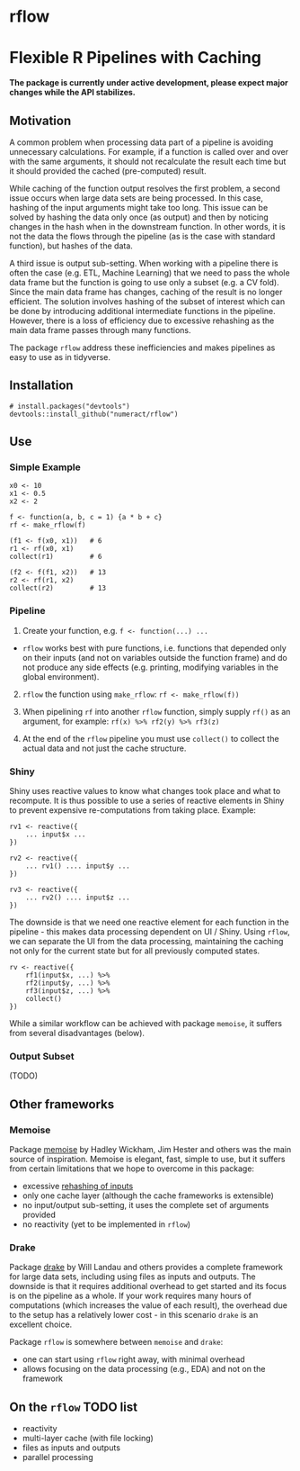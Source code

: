 # rflow


# Flexible R Pipelines with Caching

**The package is currently under active development, please expect major 
changes while the API stabilizes.**


## Motivation

A common problem when processing data part of a pipeline is avoiding 
unnecessary calculations. For example, if a function is called over and
over with the same arguments, it should not recalculate the result each time
but it should provided the cached (pre-computed) result.

While caching of the function output resolves the first problem, a second
issue occurs when large data sets are being processed. In this case, hashing
of the input arguments might take too long. This issue can be solved
by hashing the data only once (as output) and then by noticing changes 
in the hash when in the downstream function. In other words, it is not 
the data the flows through the pipeline (as is the case with standard function),
but hashes of the data.

A third issue is output sub-setting. When working with a pipeline there is
often the case (e.g. ETL, Machine Learning) that we need to pass the whole
data frame but the function is going to use only a subset (e.g. a CV fold).
Since the main data frame has changes, caching of the result is no longer
efficient. The solution involves hashing of the subset of interest which
can be done by introducing additional intermediate functions in the pipeline.
However, there is a loss of efficiency due to excessive rehashing as the 
main data frame passes through many functions.

The package `rflow` address these inefficiencies and makes pipelines as easy
to use as in tidyverse.


## Installation

```
# install.packages("devtools")
devtools::install_github("numeract/rflow")
```


## Use


### Simple Example

```
x0 <- 10
x1 <- 0.5
x2 <- 2

f <- function(a, b, c = 1) {a * b + c}
rf <- make_rflow(f)

(f1 <- f(x0, x1))   # 6
r1 <- rf(x0, x1)
collect(r1)         # 6

(f2 <- f(f1, x2))   # 13
r2 <- rf(r1, x2) 
collect(r2)         # 13
```


### Pipeline

1. Create your function, e.g. `f <- function(...) ...`
- `rflow` works best with pure functions, i.e. functions
that depended only on their inputs (and not on variables outside the function 
frame) and do not produce any side effects (e.g. printing,  modifying variables 
in the global environment).

2. `rflow` the function using `make_rflow`: `rf <- make_rflow(f))`

3. When pipelining `rf` into another `rflow` function, simply supply `rf()`
as an argument, for example: `rf(x) %>% rf2(y) %>% rf3(z)`

4. At the end of the `rflow` pipeline you must use `collect()` to collect
the actual data and not just the cache structure.


### Shiny

Shiny uses reactive values to know what changes took place and what to 
recompute. It is thus possible to use a series of reactive elements in Shiny 
to prevent expensive re-computations from taking place. Example:

```
rv1 <- reactive({ 
    ... input$x ... 
})

rv2 <- reactive({ 
    ... rv1() .... input$y ... 
})

rv3 <- reactive({ 
    ... rv2() .... input$z ... 
})
```

The downside is that we need one reactive element for each function in the 
pipeline - this makes data processing dependent on UI / Shiny. Using `rflow`, 
we can separate the UI from the data processing, maintaining the caching
not only for the current state but for all previously computed states.

```
rv <- reactive({ 
    rf1(input$x, ...) %>%
    rf2(input$y, ...) %>%
    rf3(input$z, ...) %>%
    collect()
})
```

While a similar workflow can be achieved with package `memoise`, it suffers from
several disadvantages (below).


### Output Subset 

(TODO)


## Other frameworks


### Memoise

Package [memoise](https://github.com/r-lib/memoise/graphs/contributors) 
by Hadley Wickham, Jim Hester and others was the main source of inspiration.
Memoise is elegant, fast, simple to use, but it suffers from certain limitations 
that we hope to overcome in this package:

- excessive [rehashing of inputs](https://github.com/r-lib/memoise/issues/31)
- only one cache layer (although the cache frameworks is extensible)
- no input/output sub-setting, it uses the complete set of arguments provided
- no reactivity (yet to be implemented in `rflow`)


### Drake

Package [drake](https://github.com/ropensci/drake) by Will Landau and others 
provides a complete framework for large data sets, including using
files as inputs and outputs. The downside is that it requires additional 
overhead to get started and its focus is on the pipeline as a whole. If your
work requires many hours of computations (which increases the value of each 
result), the overhead due to the setup has a relatively lower cost - in this
scenario `drake` is an excellent choice.

Package `rflow` is somewhere between `memoise` and `drake`:

- one can start using `rflow` right away, with minimal overhead
- allows focusing on the data processing (e.g., EDA) and not on the framework


## On the `rflow` TODO list

- reactivity 
- multi-layer cache (with file locking)
- files as inputs and outputs
- parallel processing
